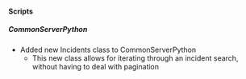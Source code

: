 
#### Scripts
##### CommonServerPython
- Added new Incidents class to CommonServerPython
    - This new class allows for iterating through an incident search, without having to deal with pagination
